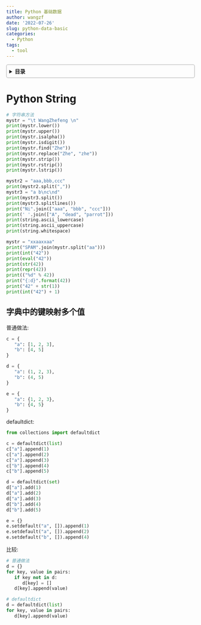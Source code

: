 ```yaml
---
title: Python 基础数据
author: wangzf
date: '2022-07-26'
slug: python-data-basic
categories:
  - Python
tags:
  - tool
---
```


<style>
details {
    border: 1px solid #aaa;
    border-radius: 4px;
    padding: .5em .5em 0;
}
summary {
    font-weight: bold;
    margin: -.5em -.5em 0;
    padding: .5em;
}
details[open] {
    padding: .5em;
}
details[open] summary {
    border-bottom: 1px solid #aaa;
    margin-bottom: .5em;
}
img {
    pointer-events: none;
}
</style>

<details><summary>目录</summary><p>

- [Python String](#python-string)
   - [字典中的键映射多个值](#字典中的键映射多个值)
</p></details><p></p>

# Python String

```python
# 字符串方法
mystr = "\t WangZhefeng \n"
print(mystr.lower())
print(mystr.upper())
print(mystr.isalpha())
print(mystr.isdigit())
print(mystr.find("Zhe"))
print(mystr.replace("Zhe", "zhe"))
print(mystr.strip())
print(mystr.rstrip())
print(mystr.lstrip())

mystr2 = "aaa,bbb,ccc"
print(mystr2.split(","))
mystr3 = "a b\nc\nd"
print(mystr3.split())
print(mystr3.splitlines())
print("Ni".join(["aaa", "bbb", "ccc"]))
print(' '.join(["A", "dead", "parrot"]))
print(string.ascii_lowercase)
print(string.ascii_uppercase)
print(string.whitespace)

mystr = "xxaaxxaa"
print("SPAM".join(mystr.split("aa")))
print(int("42"))
print(eval("42"))
print(str(42))
print(repr(42))
print(("%d" % 42))
print("{:d}".format(42))
print("42" + str(1))
print(int("42") + 1)
```

## 字典中的键映射多个值

普通做法: 

```python
c = {
   "a": [1, 2, 3],
   "b": [4, 5]
}

d = {
   "a": (1, 2, 3),
   "b": (4, 5)
}

e = {
   "a": {1, 2, 3},
   "b": {4, 5}
}
```

defaultdict:

```python
from collections import defaultdict

c = defaultdict(list)
c["a"].append(1)
c["a"].append(2)
c["a"].append(3)
c["b"].append(4)
c["b"].append(5)

d = defaultdict(set)
d["a"].add(1)
d["a"].add(2)
d["a"].add(3)
d["b"].add(4)
d["b"].add(5)

e = {}
e.setdefault("a", []).append(1)
e.setdefault("a", []).append(2)
e.setdefault("b", []).append(4)
```

比较: 

```python
# 普通做法
d = {}
for key, value in pairs:
   if key not in d:
      d[key] = []
   d[key].append(value)

# defaultdict
d = defaultdict(list)
for key, value in pairs:
   d[key].append(value)
```


